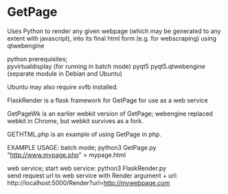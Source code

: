 # GetPage
Uses Python to render any given webpage (which may be generated to any extent with javascript), into its final html form (e.g. for webscraping) using qtwebengine

python prerequisites;  
pyvirtualdisplay (for running in batch mode) 
pyqt5 
pyqt5.qtwebengine  (separate module in Debian and Ubuntu)

Ubuntu may also require xvfb installed.

FlaskRender is a flask framework for GetPage for use as a web service

GetPageWk is an earlier webkit version of GetPage;  webengine replaced webkit in Chrome, 
but webkit survives as a fork.

GETHTML.php is an example of using GetPage in php.

EXAMPLE USAGE: 
batch mode; python3 GetPage.py "http://www.mypage.php" > mypage.html

web service; 
start web service: python3 FlaskRender.py  
send request url to web service with Render argument + url: http://localhost:5000/Render?url=http://mywebpage.com



